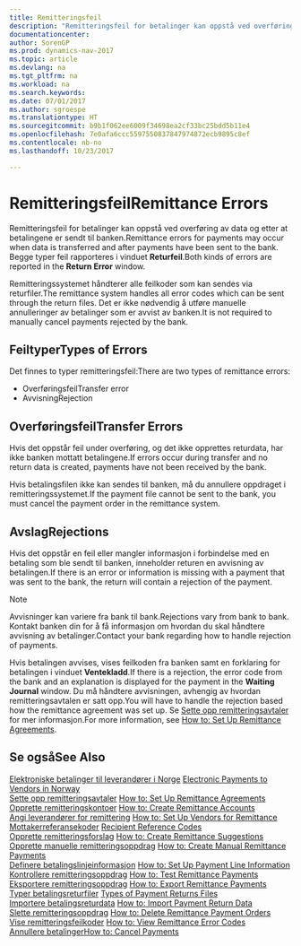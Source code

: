 ```yaml
---
title: Remitteringsfeil
description: "Remitteringsfeil for betalinger kan oppstå ved overføring av data og etter at betalingene er sendt til banken. Begge typer feil rapporteres i vinduet **Returfeil**."
documentationcenter: 
author: SorenGP
ms.prod: dynamics-nav-2017
ms.topic: article
ms.devlang: na
ms.tgt_pltfrm: na
ms.workload: na
ms.search.keywords: 
ms.date: 07/01/2017
ms.author: sgroespe
ms.translationtype: HT
ms.sourcegitcommit: b9b1f062ee6009f34698ea2cf33bc25bdd5b11e4
ms.openlocfilehash: 7e0afa6ccc5597550837847974872ecb9895c8ef
ms.contentlocale: nb-no
ms.lasthandoff: 10/23/2017

---
```

# <a name="remittance-errors"></a><span data-ttu-id="1fe39-104">Remitteringsfeil</span><span class="sxs-lookup"><span data-stu-id="1fe39-104">Remittance Errors</span></span>
<span data-ttu-id="1fe39-105">Remitteringsfeil for betalinger kan oppstå ved overføring av data og etter at betalingene er sendt til banken.</span><span class="sxs-lookup"><span data-stu-id="1fe39-105">Remittance errors for payments may occur when data is transferred and after payments have been sent to the bank.</span></span> <span data-ttu-id="1fe39-106">Begge typer feil rapporteres i vinduet **Returfeil**.</span><span class="sxs-lookup"><span data-stu-id="1fe39-106">Both kinds of errors are reported in the **Return Error** window.</span></span>  

<span data-ttu-id="1fe39-107">Remitteringssystemet håndterer alle feilkoder som kan sendes via returfiler.</span><span class="sxs-lookup"><span data-stu-id="1fe39-107">The remittance system handles all error codes which can be sent through the return files.</span></span> <span data-ttu-id="1fe39-108">Det er ikke nødvendig å utføre manuelle annulleringer av betalinger som er avvist av banken.</span><span class="sxs-lookup"><span data-stu-id="1fe39-108">It is not required to manually cancel payments rejected by the bank.</span></span>  

## <a name="types-of-errors"></a><span data-ttu-id="1fe39-109">Feiltyper</span><span class="sxs-lookup"><span data-stu-id="1fe39-109">Types of Errors</span></span>  
<span data-ttu-id="1fe39-110">Det finnes to typer remitteringsfeil:</span><span class="sxs-lookup"><span data-stu-id="1fe39-110">There are two types of remittance errors:</span></span>  

- <span data-ttu-id="1fe39-111">Overføringsfeil</span><span class="sxs-lookup"><span data-stu-id="1fe39-111">Transfer error</span></span>  
- <span data-ttu-id="1fe39-112">Avvisning</span><span class="sxs-lookup"><span data-stu-id="1fe39-112">Rejection</span></span>  

## <a name="transfer-errors"></a><span data-ttu-id="1fe39-113">Overføringsfeil</span><span class="sxs-lookup"><span data-stu-id="1fe39-113">Transfer Errors</span></span>  
<span data-ttu-id="1fe39-114">Hvis det oppstår feil under overføring, og det ikke opprettes returdata, har ikke banken mottatt betalingene.</span><span class="sxs-lookup"><span data-stu-id="1fe39-114">If errors occur during transfer and no return data is created, payments have not been received by the bank.</span></span>  

<span data-ttu-id="1fe39-115">Hvis betalingsfilen ikke kan sendes til banken, må du annullere oppdraget i remitteringssystemet.</span><span class="sxs-lookup"><span data-stu-id="1fe39-115">If the payment file cannot be sent to the bank, you must cancel the payment order in the remittance system.</span></span>  

## <a name="rejections"></a><span data-ttu-id="1fe39-116">Avslag</span><span class="sxs-lookup"><span data-stu-id="1fe39-116">Rejections</span></span>  
<span data-ttu-id="1fe39-117">Hvis det oppstår en feil eller mangler informasjon i forbindelse med en betaling som ble sendt til banken, inneholder returen en avvisning av betalingen.</span><span class="sxs-lookup"><span data-stu-id="1fe39-117">If there is an error or information is missing with a payment that was sent to the bank, the return will contain a rejection of the payment.</span></span>  

> [!NOTE]  
>  <span data-ttu-id="1fe39-118">Avvisninger kan variere fra bank til bank.</span><span class="sxs-lookup"><span data-stu-id="1fe39-118">Rejections vary from bank to bank.</span></span> <span data-ttu-id="1fe39-119">Kontakt banken din for å få informasjon om hvordan du skal håndtere avvisning av betalinger.</span><span class="sxs-lookup"><span data-stu-id="1fe39-119">Contact your bank regarding how to handle rejection of payments.</span></span>  

<span data-ttu-id="1fe39-120">Hvis betalingen avvises, vises feilkoden fra banken samt en forklaring for betalingen i vinduet **Ventekladd**.</span><span class="sxs-lookup"><span data-stu-id="1fe39-120">If there is a rejection, the error code from the bank and an explanation is displayed for the payment in the **Waiting Journal** window.</span></span> <span data-ttu-id="1fe39-121">Du må håndtere avvisningen, avhengig av hvordan remitteringsavtalen er satt opp.</span><span class="sxs-lookup"><span data-stu-id="1fe39-121">You will have to handle the rejection based how the remittance agreement was set up.</span></span> <span data-ttu-id="1fe39-122">Se [Sette opp remitteringsavtaler](how-to-set-up-remittance-agreements.md) for mer informasjon.</span><span class="sxs-lookup"><span data-stu-id="1fe39-122">For more information, see [How to: Set Up Remittance Agreements](how-to-set-up-remittance-agreements.md).</span></span>  

## <a name="see-also"></a><span data-ttu-id="1fe39-123">Se også</span><span class="sxs-lookup"><span data-stu-id="1fe39-123">See Also</span></span>  
 <span data-ttu-id="1fe39-124">[Elektroniske betalinger til leverandører i Norge](electronic-payments-to-vendors-in-norway.md) </span><span class="sxs-lookup"><span data-stu-id="1fe39-124">[Electronic Payments to Vendors in Norway](electronic-payments-to-vendors-in-norway.md) </span></span>  
 <span data-ttu-id="1fe39-125">[Sette opp remitteringsavtaler](how-to-set-up-remittance-agreements.md) </span><span class="sxs-lookup"><span data-stu-id="1fe39-125">[How to: Set Up Remittance Agreements](how-to-set-up-remittance-agreements.md) </span></span>  
 <span data-ttu-id="1fe39-126">[Opprette remitteringskontoer](how-to-create-remittance-accounts.md) </span><span class="sxs-lookup"><span data-stu-id="1fe39-126">[How to: Create Remittance Accounts](how-to-create-remittance-accounts.md) </span></span>  
 <span data-ttu-id="1fe39-127">[Angi leverandører for remittering](how-to-set-up-vendors-for-remittance.md) </span><span class="sxs-lookup"><span data-stu-id="1fe39-127">[How to: Set Up Vendors for Remittance](how-to-set-up-vendors-for-remittance.md) </span></span>  
 <span data-ttu-id="1fe39-128">[Mottakerreferansekoder](recipient-reference-codes.md) </span><span class="sxs-lookup"><span data-stu-id="1fe39-128">[Recipient Reference Codes](recipient-reference-codes.md) </span></span>  
 <span data-ttu-id="1fe39-129">[Opprette remitteringsforslag](how-to-create-remittance-suggestions.md) </span><span class="sxs-lookup"><span data-stu-id="1fe39-129">[How to: Create Remittance Suggestions](how-to-create-remittance-suggestions.md) </span></span>  
 <span data-ttu-id="1fe39-130">[Opprette manuelle remitteringsoppdrag](how-to-create-manual-remittance-payments.md) </span><span class="sxs-lookup"><span data-stu-id="1fe39-130">[How to: Create Manual Remittance Payments](how-to-create-manual-remittance-payments.md) </span></span>  
 <span data-ttu-id="1fe39-131">[Definere betalingslinjeinformasjon](how-to-set-up-payment-line-information.md) </span><span class="sxs-lookup"><span data-stu-id="1fe39-131">[How to: Set Up Payment Line Information](how-to-set-up-payment-line-information.md) </span></span>  
 <span data-ttu-id="1fe39-132">[Kontrollere remitteringsoppdrag](how-to-test-remittance-payments.md) </span><span class="sxs-lookup"><span data-stu-id="1fe39-132">[How to: Test Remittance Payments](how-to-test-remittance-payments.md) </span></span>  
 <span data-ttu-id="1fe39-133">[Eksportere remitteringsoppdrag](how-to-export-remittance-payments.md) </span><span class="sxs-lookup"><span data-stu-id="1fe39-133">[How to: Export Remittance Payments](how-to-export-remittance-payments.md) </span></span>  
 <span data-ttu-id="1fe39-134">[Typer betalingsreturfiler](types-of-payment-returns-files.md) </span><span class="sxs-lookup"><span data-stu-id="1fe39-134">[Types of Payment Returns Files](types-of-payment-returns-files.md) </span></span>  
 <span data-ttu-id="1fe39-135">[Importere betalingsreturdata](how-to-import-payment-return-data.md) </span><span class="sxs-lookup"><span data-stu-id="1fe39-135">[How to: Import Payment Return Data](how-to-import-payment-return-data.md) </span></span>  
 <span data-ttu-id="1fe39-136">[Slette remitteringsoppdrag](how-to-delete-remittance-payment-orders.md) </span><span class="sxs-lookup"><span data-stu-id="1fe39-136">[How to: Delete Remittance Payment Orders](how-to-delete-remittance-payment-orders.md) </span></span>  
 <span data-ttu-id="1fe39-137">[Vise remitteringsfeilkoder](how-to-view-remittance-error-codes.md) </span><span class="sxs-lookup"><span data-stu-id="1fe39-137">[How to: View Remittance Error Codes](how-to-view-remittance-error-codes.md) </span></span>  
 [<span data-ttu-id="1fe39-138">Annullere betalinger</span><span class="sxs-lookup"><span data-stu-id="1fe39-138">How to: Cancel Payments</span></span>](how-to-cancel-payments.md)

